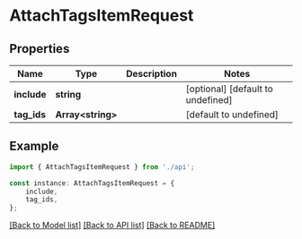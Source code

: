 # AttachTagsItemRequest


## Properties

Name | Type | Description | Notes
------------ | ------------- | ------------- | -------------
**include** | **string** |  | [optional] [default to undefined]
**tag_ids** | **Array&lt;string&gt;** |  | [default to undefined]

## Example

```typescript
import { AttachTagsItemRequest } from './api';

const instance: AttachTagsItemRequest = {
    include,
    tag_ids,
};
```

[[Back to Model list]](../README.md#documentation-for-models) [[Back to API list]](../README.md#documentation-for-api-endpoints) [[Back to README]](../README.md)
